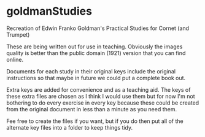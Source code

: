 # goldmanStudies
Recreation of Edwin Franko Goldman's Practical Studies for Cornet (and Trumpet)

These are being written out for use in teaching.
Obviously the images quality is better than the public domain (1921) version that you can find online.

Documents for each study in their original keys include the original instructions so that maybe
in future we could put a complete book out. 

Extra keys are added for convenience and as a teaching aid.
The keys of these extra files are chosen as I think I would use them but for now I'm not bothering to
do every exercise in every key because these could be created from the original document in less than a 
minute as you need them. 

Fee free to create the files if you want, but if you do then put all of the alternate key files 
into a folder to keep things tidy.
